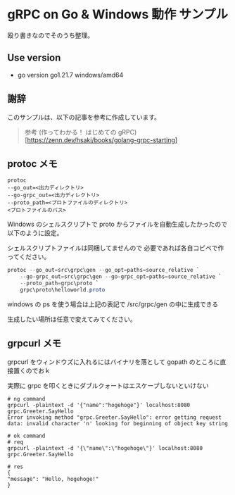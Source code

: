 # gRPC on Go & Windows 動作 サンプル

殴り書きなのでそのうち整理。

## Use version

- go version go1.21.7 windows/amd64

## 謝辞

このサンプルは、以下の記事を参考に作成しています。

> 参考
> (作ってわかる！ はじめての gRPC)[https://zenn.dev/hsaki/books/golang-grpc-starting]

## protoc メモ

```
protoc
--go_out=<出力ディレクトリ>
--go-grpc_out=<出力ディレクトリ>
--proto_path=<プロトファイルのディレクトリ>
<プロトファイルのパス>

```

Windows のシェルスクリプトで proto からファイルを自動生成したかったので以下のように設定。

シェルスクリプトファイルは同梱してませんので
必要であれば各自コピペで作ってください。

```ps1
protoc --go_out=src\grpc\gen --go_opt=paths=source_relative `
    --go-grpc_out=src\grpc\gen --go-grpc_opt=paths=source_relative `
    --proto_path=grpc\proto `
    grpc\proto\helloworld.proto
```

windows の ps を使う場合は上記の表記で
/src/grpc/gen の中に生成できる

生成したい場所は任意で変えてみてください。

## grpcurl メモ

grpcurl をウィンドウズに入れるにはバイナリを落として gopath のところに直接置くのでおｋ

実際に grpc を叩くときにダブルクォートはエスケープしないといけない

```
# ng command
grpcurl -plaintext -d '{"name":"hogehoge"}' localhost:8080 grpc.Greeter.SayHello
Error invoking method "grpc.Greeter.SayHello": error getting request data: invalid character 'n' looking for beginning of object key string
```

```
# ok command
# req
grpcurl -plaintext -d '{\"name\":\"hogehoge\"}' localhost:8080 grpc.Greeter.SayHello
```

```
# res
{
"message": "Hello, hogehoge!"
}
```
